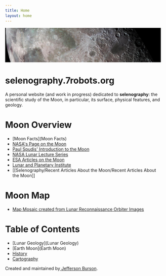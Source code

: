 ```yaml
---
title: Home
layout: home
---
```

![](assets/moon-banner2.jpg)
# selenography.7robots.org

A personal website (and work in progress) dedicated to **selenography**: the scientific study of the Moon, in particular, its surface, physical features, and geology.

# Moon Overview

- [Moon Facts](Moon Facts)
- [NASA's Page on the Moon](https://science.nasa.gov/moon/)
- [Paul Spudis' Introduction to the Moon](SpudisIntrotoMoon)
- [NASA Lunar Lecture Series](https://www.lpi.usra.edu/lunar/moon101/)
- [ESA Articles on the Moon](https://www.esa.int/esearch?q=The+Moon)
- [Lunar and Planetary Institute](https://www.lpi.usra.edu)
- [[Selenography/Recent Articles About the Moon/Recent Articles About the Moon]]

# Moon Map
- [Map Mosaic created from Lunar Reconnaissance Orbiter Images](https://quickmap.lroc.asu.edu/?_gl=1*1rzatr5*_ga*ODc1NDUxMDMxLjE3MjIwMjQ3ODY.*_ga_SBFXQ3JFQY*MTcyMjAzMzY1MC4yLjEuMTcyMjAzMzc2OS4xLjAuMA..)

# Table of Contents
- [Lunar Geology](Lunar Geology)
- [Earth Moon](Earth Moon)
- [History](History)
- [Cartography](Cartography)



Created and maintained by[ Jefferson Burson](https://www.7robots.org).
